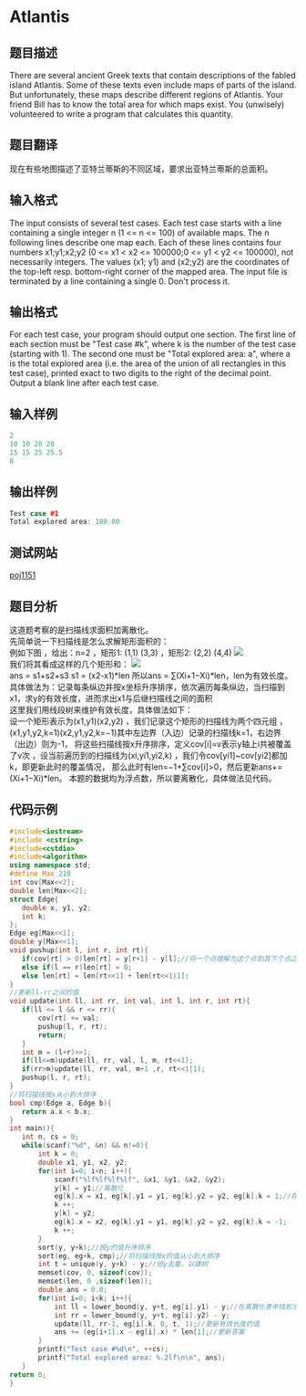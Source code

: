  # Atlantis  
 ## 题目描述  
There are several ancient Greek texts that contain descriptions of the fabled island Atlantis. Some of these texts even include maps of parts of the island. But unfortunately, these maps describe different regions of Atlantis. Your friend Bill has to know the total area for which maps exist. You (unwisely) volunteered to write a program that calculates this quantity.   
 ## 题目翻译  
现在有些地图描述了亚特兰蒂斯的不同区域，要求出亚特兰蒂斯的总面积。  
## 输入格式  
The input consists of several test cases. Each test case starts with a line containing a single integer n (1 <= n <= 100) of available maps. The n following lines describe one map each. Each of these lines contains four numbers x1;y1;x2;y2 (0 <= x1 < x2 <= 100000;0 <= y1 < y2 <= 100000), not necessarily integers. The values (x1; y1) and (x2;y2) are the coordinates of the top-left resp. bottom-right corner of the mapped area. 
The input file is terminated by a line containing a single 0. Don't process it.    
 ## 输出格式  
For each test case, your program should output one section. The first line of each section must be "Test case #k", where k is the number of the test case (starting with 1). The second one must be "Total explored area: a", where a is the total explored area (i.e. the area of the union of all rectangles in this test case), printed exact to two digits to the right of the decimal point. 
Output a blank line after each test case.  
 ## 输入样例  
 ```c++	 
2  
10 10 20 20  
15 15 25 25.5  
0    
 ```    
 ## 输出样例  
 ```c++		
Test case #1  
Total explored area: 180.00   
 ```   
 ## 测试网站  	
  [poj1151](https://vjudge.net/problem/POJ-1151)  	 
 ## 题目分析  	
这道题考察的是扫描线求面积加离散化。  
先简单说一下扫描线是怎么求解矩形面积的：  
例如下图 ，给出：n=2 ，矩形1: (1,1) (3,3) ，矩形2: (2,2) (4,4)
![](images/p1151_1.png)   
我们将其看成这样的几个矩形和：
![](images/p1151_2.png)  
ans = s1+s2+s3 s1 = (x2-x1)*len
所以ans = ∑(Xi+1−Xi)*len，len为有效长度。  
具体做法为：记录每条纵边并按x坐标升序排序，依次遍历每条纵边，当扫描到x1，求y的有效长度，进而求出x1与后继扫描线之间的面积  
这里我们用线段树来维护有效长度，具体做法如下：    
设一个矩形表示为(x1,y1)(x2,y2) ，我们记录这个矩形的扫描线为两个四元组 ，(x1,y1,y2,k=1)(x2,y1,y2,k=−1)其中左边界（入边）记录的扫描线k=1，右边界（出边）则为-1，
将这些扫描线按x升序排序，定义cov[i]=v表示y轴上i共被覆盖了v次 ，设当前遍历到的扫描线为(xi,yi1,yi2,k) ，我们令cov[yi1]~cov[yi2]都加k，即更新此时的覆盖情况，
那么此时有len=−1+∑cov[i]>0，然后更新ans+=(Xi+1−Xi)*len。
本题的数据均为浮点数，所以要离散化，具体做法见代码。  
 ## 代码示例  
 ```c++	
#include<iostream>
#include <cstring>
#include<cstdio>
#include<algorithm>
using namespace std;
#define Max 210
int cov[Max<<2];
double len[Max<<2];
struct Edge{
    double x, y1, y2;
    int k;
};
Edge eg[Max<<1];
double y[Max<<1];
void pushup(int l, int r, int rt){
    if(cov[rt] > 0)len[rt] = y[r+1] - y[l];//将一个点理解为这个点到其下个点之间的线段，所以r+1
    else if(l == r)len[rt] = 0;
    else len[rt] = len[rt<<1] + len[rt<<1|1];
}
//更新ll-rr之间的值
void update(int ll, int rr, int val, int l, int r, int rt){
    if(ll <= l && r <= rr){
        cov[rt] += val;
        pushup(l, r, rt);
        return;
    }
    int m = (l+r)>>1;
    if(ll<=m)update(ll, rr, val, l, m, rt<<1);
    if(rr>m)update(ll, rr, val, m+1 ,r, rt<<1|1);
    pushup(l, r, rt);
}
//将扫描线按x从小到大排序
bool cmp(Edge a, Edge b){
    return a.x < b.x;
}
int main(){
    int n, cs = 0;
    while(scanf("%d", &n) && n!=0){
        int k = 0;
        double x1, y1, x2, y2;
        for(int i=0; i<n; i++){
            scanf("%lf%lf%lf%lf", &x1, &y1, &x2, &y2);
            y[k] = y1;//离散化
            eg[k].x = x1, eg[k].y1 = y1, eg[k].y2 = y2, eg[k].k = 1;//存储扫描线的横坐标、两个纵坐标及其为入边还是出边
            k ++;
            y[k] = y2;
            eg[k].x = x2, eg[k].y1 = y1, eg[k].y2 = y2, eg[k].k = -1;
            k ++;
        }
        sort(y, y+k);//按y的值升序排序
        sort(eg, eg+k, cmp);//将扫描线按x的值从小到大排序
        int t = unique(y, y+k) - y;//给y去重，以建树
        memset(cov, 0, sizeof(cov));
        memset(len, 0 ,sizeof(len));
        double ans = 0.0;
        for(int i=0; i<k; i++){
            int ll = lower_bound(y, y+t, eg[i].y1) - y;//在离散化表中找到当前扫描线的y的相应位置
            int rr = lower_bound(y, y+t, eg[i].y2) - y;
            update(ll, rr-1, eg[i].k, 0, t, 1);//更新有效长度的值
            ans += (eg[i+1].x - eg[i].x) * len[1];//更新答案
        }
        printf("Test case #%d\n", ++cs);
        printf("Total explored area: %.2lf\n\n", ans);
    }
return 0;
}
```